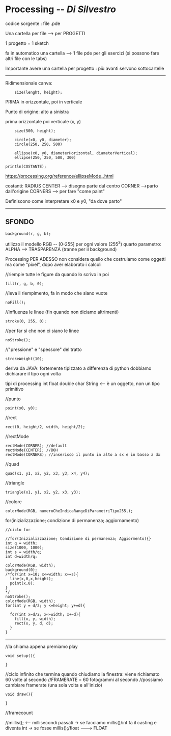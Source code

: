 # **Processing** -- ***Di Silvestro***

codice sorgente : file .pde

Una cartella per file --> per PROGETTI

1 progetto = 1 sketch

fa in automatico una cartella --> 1 file pde per gli esercizi (si possono fare altri file con le tabs)

Importante avere una cartella per progetto : più avanti servono sottocartelle

*** 

Ridimensionale canva: 

```processing
    size(lenght, height); 
```

PRIMA in orizzontale, poi in verticale

Punto di origine: alto a sinistra

prima orizzontale poi verticale (x, y)

```processing
    size(500, height); 
```

```processing
    circle(x0, y0, diameter); 
    circle(250, 250, 500)
```


```processing
    ellipse(x0, y0, diameterHorizontal, diameterVertical); 
    ellipse(250, 250, 500, 300)
```

```processing
println(COSTANTE);
```

https://processing.org/reference/ellipseMode_.html

costanti:
    RADIUS
    CENTER --> disegno parte dal centro
    CORNER -->parto dall'origine
    CORNERS --> per fare "come paint"

Definiscono come interpretare x0 e y0, "da dove parto"

***

## SFONDO

```processing
background(r, g, b); 
```


utilizzo il modello RGB -- [0-255] per ogni valore (255<sup>3</sup>)
quarto parametro: ALPHA --> TRASPARENZA (tranne per il background)

Processing PER ADESSO non considera quello che costruiamo come oggetti ma come "pixel", dopo aver elaborato i calcoli

//riempie tutte le figure da quando lo scrivo in poi
```processing
fill(r, g, b, 0); 
```

//leva il riempimento, fa in modo che siano vuote
```processing
noFill(); 
```

//influenza le linee (fin quando non diciamo altrimenti)
```processing
stroke(0, 255, 0); 
```

//per far sì che non ci siano le linee
```processing
noStroke(); 
```

//"pressione" e "spessore" del tratto
```processing
strokeWeight(10); 
```

deriva da JAVA: fortemente tipizzato a differenza di python
dobbiamo dichiarare il tipo ogni volta

tipi di processing
    int
    float
    double
    char
    String <-- è un oggetto, non un tipo primitivo


//punto
```processing
point(x0, y0); 
```

//rect
```processing
rect(0, height/2, width, height/2); 
```

//rectMode
```processing
rectMode(CORNER); //default
rectMode(CENTER); //BOH
rectMode(CORNERS); //inserisco il punto in alto a sx e in basso a dx 
```

//quad
```processing
quad(x1, y1, x2, y2, x3, y3, x4, y4); 
```

//triangle
```processing
triangle(x1, y1, x2, y2, x3, y3); 
```

//colore
```processing
colorMode(RGB, numeroCheIndicaRangeDiParametriTipo255,); 
```

for(inizializzazione; condizione di permanenza; aggiornamento)

```processing
//ciclo for

//for(Inizializzazione; Condizione di permanenza; Aggiormento){}
int q = width; 
size(1000, 1000); 
int s = width/q; 
int d=width/q; 

colorMode(RGB, width); 
background(0);
/*for(int x=10; x<=width; x+=s){
  line(x,0,x,height); 
  point(x,0);
}
*/
noStroke(); 
colorMode(RGB, width); 
for(int y = d/2; y <=height; y+=d){
   
  for(int x=d/2; x<=width; x+=d){
    fill(x, y, width);
    rect(x, y, d, d); 
  }
}
```


***
//la chiama appena premiamo play
```processing
void setup(){

}
```


//ciclo infinito che termina quando chiudiamo la finestra: viene richiamato 60 volte al secondo
//FRAMERATE = 60 fotogrammi al secondo
//possiamo cambiare framerate (una sola volta e all'inizio)
```processing
void draw(){

}
```

//framecount

//millis(); <-- millisecondi passati
    -> se facciamo millis()/int fa il casting e diventa int 
    -> se fosse millis();/float  ---> FLOAT

